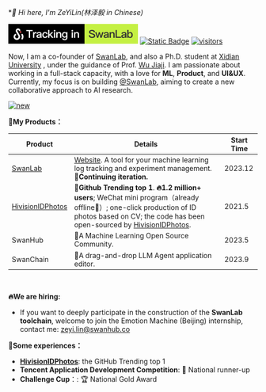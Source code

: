 **👋 Hi here, I'm ZeYiLin(林泽毅 in Chinese)*

[![](https://raw.githubusercontent.com/SwanHubX/assets/main/badge2.svg)](https://swanlab.cn/@ZeyiLin)
<a href="https://www.zhihu.com/people/eager-59" target="_blank"><img alt="Static Badge" src="https://img.shields.io/badge/Zhihu-知乎-4362f6"></a>
[![visitors](https://visitor-badge.laobi.icu/badge?page_id=zeyilin.zeyilin-badge)](https://github.com/Zeyi-Lin/zeyi-lin)

Now, I am a co-founder of [SwanLab](https://github.com/SwanHubX/SwanLab), and also a Ph.D. student at [Xidian University](https://www.xidian.edu.cn/) , under the guidance of Prof. [Wu Jiaji](https://web.xidian.edu.cn/wujj/). I am passionate about working in a full-stack capacity, with a love for **ML**, **Product**, and **UI&UX**. Currently, my focus is on building [@SwanLab](https://github.com/SwanHubX/SwanLab), aiming to create a new collaborative approach to AI research.

[![new](https://github.com/user-attachments/assets/c51cd584-abf7-470b-9baf-10baaf471d9d)](https://swanlab.cn)

**🚗My Products：**

| Product | Details       | Start Time|
| ---------  | ------- | ---------------- |
| [SwanLab](https://github.com/SwanHubX/SwanLab)   | [Website](https://swanlab.cn?utm_source=linzeyi_profile-homepage). A tool for your machine learning log tracking and experiment management. **🚀Continuing iteration.** | 2023.12 |
| [HivisionIDPhotos](https://github.com/zeyi-lin/HivisionIDPhotos)   | **🌟Github Trending top 1**. **🔥1.2 million+ users**; WeChat mini program（already offline🚬）; one-click production of ID photos based on CV; the code has been open-sourced by [HivisionIDPhotos](https://github.com/zeyi-lin/HivisionIDPhotos).   | 2021.5 |
| SwanHub    | 🤖A Machine Learning Open Source Community.   | 2023.5 |
| SwanChain  | 🔧A drag-and-drop LLM Agent application editor. | 2023.9 |
<br>


**🔥We are hiring:**

- If you want to deeply participate in the construction of the **SwanLab toolchain**, welcome to join the Emotion Machine (Beijing) internship, contact me: zeyi.lin@swanhub.co

**🌟Some experiences：**

- **[HivisionIDPhotos](https://github.com/zeyi-lin/HivisionIDPhotos)**: the GitHub Trending top 1
- **Tencent Application Development Competition**: 🥈 National runner-up
- **Challenge Cup**：: 🏆 National Gold Award
